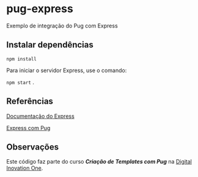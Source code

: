 # pug-express
Exemplo de integração do Pug com Express

## Instalar dependências
`npm install`

Para iniciar o servidor Express, use o comando:

`npm start`
.
## Referências
[Documentação do Express](https://expressjs.com)

[Express com Pug](https://expressjs.com/en/guide/using-template-engines.html)

## Observações
Este código faz parte do curso **_Criação de Templates com Pug_** na [Digital Inovation One](https://digitalinnovation.one).
